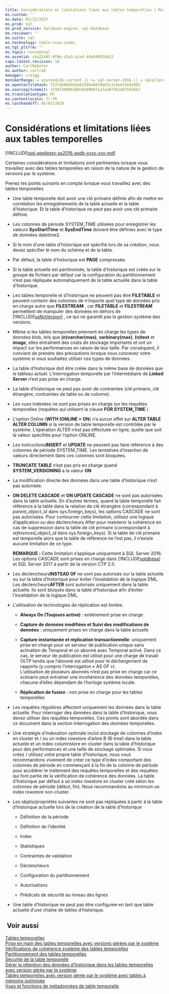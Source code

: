 ```yaml
---
title: Considérations et limitations liées aux tables temporelles | Microsoft Docs
ms.custom: ''
ms.date: 05/22/2017
ms.prod: sql
ms.prod_service: database-engine, sql-database
ms.reviewer: ''
ms.suite: sql
ms.technology: table-view-index
ms.tgt_pltfrm: ''
ms.topic: conceptual
ms.assetid: c8a21481-0f0e-41e3-a1ad-49a84091b422
caps.latest.revision: 18
author: CarlRabeler
ms.author: carlrab
manager: craigg
monikerRange: = azuresqldb-current || >= sql-server-2016 || = sqlallproducts-allversions
ms.openlocfilehash: 7127db06d4d2e63304ab870ad3c2c9ee3fe91001
ms.sourcegitcommit: 1740f3090b168c0e809611a7aa6fd514075616bf
ms.translationtype: HT
ms.contentlocale: fr-FR
ms.lasthandoff: 05/03/2018
---
```

# <a name="temporal-table-considerations-and-limitations"></a>Considérations et limitations liées aux tables temporelles
[!INCLUDE[tsql-appliesto-ss2016-asdb-xxxx-xxx-md](../../includes/tsql-appliesto-ss2016-asdb-xxxx-xxx-md.md)]

  Certaines considérations et limitations sont pertinentes lorsque vous travaillez avec des tables temporelles en raison de la nature de la gestion de versions par le système.  
  
 Prenez les points suivants en compte lorsque vous travaillez avec des tables temporelles  
  
-   Une table temporelle doit avoir une clé primaire définie afin de mettre en corrélation les enregistrements de la table actuelle et la table d’historique. Et la table d’historique ne peut pas avoir une clé primaire définie.  
  
-   Les colonnes de période SYSTEM_TIME utilisées pour enregistrer les valeurs **SysStartTime** et **SysEndTime** doivent être définies avec le type de données datetime2.  
  
-   Si le nom d’une table d’historique est spécifié lors de sa création, vous devez spécifier le nom du schéma et de la table.  
  
-   Par défaut, la table d’historique est **PAGE** compressée.  
  
-   Si la table actuelle est partitionnée, la table d’historique est créée sur le groupe de fichiers par défaut car la configuration du partitionnement n’est pas répliquée automatiquement de la table actuelle dans la table d’historique.  
  
-   Les tables temporelle et d’historique ne peuvent pas être **FILETABLE** et peuvent contenir des colonnes de n’importe quel type de données pris en charge autre que **FILESTREAM** , car **FILETABLE** et **FILESTREAM** permettent de manipuler des données en dehors de [!INCLUDE[ssNoVersion](../../includes/ssnoversion-md.md)] , ce qui ne garantit pas la gestion système des versions.  
  
-   Même si les tables temporelles prennent en charge les types de données blob, tels que **(n)varchar(max)**, **varbinary(max)**, **(n)text** et **image**, elles entraînent des coûts de stockage importants et ont un impact sur les performances en raison de leur taille. Par conséquent, il convient de prendre des précautions lorsque vous concevez votre système si vous souhaitez utiliser ces types de données .  
  
-   La table d’historique doit être créée dans la même base de données que le tableau actuel. L’interrogation temporelle par l’intermédiaire de **Linked Server** n’est pas prise en charge.  
  
-   La table d’historique ne peut pas avoir de contraintes (clé primaire, clé étrangère, contraintes de table ou de colonne).  
  
-   Les vues indexées ne sont pas prises en charge sur les requêtes temporelles (requêtes qui utilisent la clause **FOR SYSTEM_TIME** )  
  
-   L’option Online (**WITH (ONLINE = ON**) n’a aucun effet sur **ALTER TABLE ALTER COLUMN** si la version de table temporelle est contrôlée par le système. L’opération ALTER n’est pas effectuée en ligne, quelle que soit la valeur spécifiée pour l’option ONLINE.  
  
-   Les instructions**INSERT** et **UPDATE** ne peuvent pas faire référence à des colonnes de période SYSTEM_TIME. Les tentatives d’insertion de valeurs directement dans ces colonnes sont bloquées.  
  
-   **TRUNCATE TABLE** n’est pas pris en charge quand **SYSTEM_VERSIONING** a la valeur **ON**  
  
-   La modification directe des données dans une table d’historique n’est pas autorisée.  
  
-   **ON DELETE CASCADE** et **ON UPDATE CASCADE** ne sont pas autorisées dans la table actuelle. En d’autres termes, quand la table temporelle fait référence à la table dans la relation de clé étrangère (correspondant à *parent_object_id* dans sys.foreign_keys), les options CASCADE ne sont pas autorisées. Pour contourner cette limitation, utilisez une logique d’application ou des déclencheurs After pour maintenir la cohérence en cas de suppression dans la table de clé primaire (correspondant à  *referenced_object_id* dans sys.foreign_keys). Si la table de clé primaire est temporelle alors que la table de référence ne l’est pas, il n’existe aucune limitation de ce type. 

    **REMARQUE :** Cette limitation s’applique uniquement à SQL Server 2016. Les options CASCADE sont prises en charge dans [!INCLUDE[sqldbesa](../../includes/sqldbesa-md.md)] et SQL Server 2017 à partir de la version CTP 2.0.  
  
-   Les déclencheurs**INSTEAD OF** ne sont pas autorisés sur la table actuelle ou sur la table d’historique pour éviter l’invalidation de la logique DML. Les déclencheurs**AFTER** sont autorisés uniquement dans la table actuelle. Ils sont bloqués dans la table d’historique afin d’éviter l’invalidation de la logique DML.  
  
-   L’utilisation de technologies de réplication est limitée.  
  
    -   **Always On (Toujours active)** : entièrement prise en charge  
  
    -   **Capture de données modifiées et Suivi des modifications de données** : uniquement prises en charge dans la table actuelle  
  
    -   **Capture instantanée et réplication transactionnelle**: uniquement prise en charge pour un serveur de publication unique sans activation de Temporal et un abonné avec Temporal activé. Dans ce cas, le serveur de publication est utilisé pour une charge de travail OLTP tandis que l’abonné est utilisé pour le déchargement de rapports (y compris l’interrogation « AS OF »).    
        L’utilisation de plusieurs abonnés n’est pas prise en charge car ce scénario peut entraîner une incohérence des données temporelles, chacune d’elles dépendant de l’horloge système locale.  
  
    -   **Réplication de fusion** : non prise en charge pour les tables temporelles  
  
-   Les requêtes régulières affectent uniquement les données dans la table actuelle. Pour interroger des données dans la table d’historique, vous devez utiliser des requêtes temporelles. Ces points sont abordés dans ce document dans la section Interrogation des données temporelles.  
  
-   Une stratégie d’indexation optimale inclut stockage de colonnes d’index en cluster et / ou un index rowstore d’arbre B (B-tree) dans la table actuelle et un index columnstore en cluster dans la table d’historique pour des performances et une taille de stockage optimales. Si vous créez / utilisez votre propre table d’historique, nous vous recommandons vivement de créer ce type d’index comportant des colonnes de période en commençant à la fin de la colonne de période pour accélérer le traitement des requêtes temporelles et des requêtes qui font partie de la vérification de cohérence des données. La table d’historique par défaut a un index rowstore en cluster créé selon les colonnes de période (début, fin). Nous recommandons au minimum un index rowstore non-cluster.  
  
-   Les objets/propriétés suivantes ne sont pas répliquées à partir à la table d’historique actuelle lors de la création de la table d’historique  
  
    -   Définition de la période  
  
    -   Définition de l’identité  
  
    -   Index  
  
    -   Statistiques  
  
    -   Contraintes de validation  
  
    -   Déclencheurs  
  
    -   Configuration du partitionnement  
  
    -   Autorisations  
  
    -   Prédicats de sécurité au niveau des lignes  
  
-   Une table d’historique ne peut pas être configurée en tant que table actuelle d’une chaîne de tables d’historique.  
  

## <a name="see-also"></a> Voir aussi  
 [Tables temporelles](../../relational-databases/tables/temporal-tables.md)   
 [Prise en main des tables temporelles avec versions gérées par le système](../../relational-databases/tables/getting-started-with-system-versioned-temporal-tables.md)   
 [Vérifications de cohérence système des tables temporelles](../../relational-databases/tables/temporal-table-system-consistency-checks.md)   
 [Partitionnement des tables temporelles](../../relational-databases/tables/partitioning-with-temporal-tables.md)   
 [Sécurité de la table temporelle](../../relational-databases/tables/temporal-table-security.md)   
 [Gérer la rétention des données d’historique dans les tables temporelles avec version gérée par le système](../../relational-databases/tables/manage-retention-of-historical-data-in-system-versioned-temporal-tables.md)   
 [Tables temporelles avec version gérée par le système avec tables à mémoire optimisée](../../relational-databases/tables/system-versioned-temporal-tables-with-memory-optimized-tables.md)   
 [Vues et fonctions de métadonnées de table temporelle](../../relational-databases/tables/temporal-table-metadata-views-and-functions.md)  
  
  
